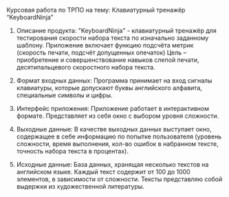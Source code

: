 Курсовая работа по ТРПО на тему:
Клавиатурный тренажёр “KeyboardNinja”

1.    Описание продукта:
	"KeyboardNinja" - клавиатурный тренажёр для тестирования скорости набора текста по изначально заданному шаблону. Приложение включает функцию подсчёта метрик (скорость печати, подсчёт допущенных опечаток)
	Цель – приобретение и совершенствование навыков слепой печати, десятипальцевого скоростного набора текста.

2.    Формат входных данных:
	Программа принимает на вход сигналы клавиатуры, которые допускают буквы английского алфавита, специальные символы и цифры.

3.    Интерфейс приложения:
	Приложение работает в интерактивном формате. Представляет из себя окно с выбором уровня сложности.

4.    Выходные данные:
	В качестве выходных данных выступает окно, содержащее в себе информацию по попытке пользователя (уровень сложности, время выполнения, кол-во ошибок в набранном тексте, точность набора текста в процентах). 

5.    Исходные данные:
	База данных, хранящая несколько текстов на английском языке. Каждый текст содержит от 100 до 1000 элементов, в зависимости от сложности. Тексты представляю собой выдержки из художественной литературы.
